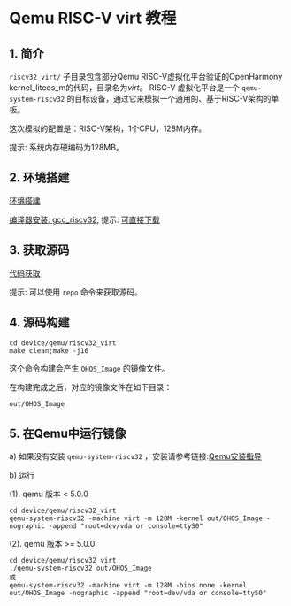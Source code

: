 # Qemu RISC-V virt 教程

## 1. 简介
`riscv32_virt/` 子目录包含部分Qemu RISC-V虚拟化平台验证的OpenHarmony kernel\_liteos\_m的代码，目录名为*virt*。
RISC-V 虚拟化平台是一个 `qemu-system-riscv32` 的目标设备，通过它来模拟一个通用的、基于RISC-V架构的单板。

这次模拟的配置是：RISC-V架构，1个CPU，128M内存。

提示: 系统内存硬编码为128MB。

## 2. 环境搭建

[环境搭建](https://gitee.com/openharmony/docs/blob/master/zh-cn/device-dev/quick-start/%E7%8E%AF%E5%A2%83%E6%90%AD%E5%BB%BA.md)

[编译器安装: gcc_riscv32](https://gitee.com/openharmony/docs/blob/master/zh-cn/device-dev/quick-start/%E5%AE%89%E8%A3%85%E5%BC%80%E5%8F%91%E6%9D%BF%E7%8E%AF%E5%A2%83.md), 
提示: [可直接下载](https://repo.huaweicloud.com/harmonyos/compiler/gcc_riscv32/7.3.0/linux/gcc_riscv32-linux-7.3.0.tar.gz)

## 3. 获取源码

[代码获取](https://gitee.com/openharmony/docs/blob/master/zh-cn/device-dev/get-code/%E6%BA%90%E7%A0%81%E8%8E%B7%E5%8F%96.md)

提示: 可以使用 `repo` 命令来获取源码。

## 4. 源码构建

```
cd device/qemu/riscv32_virt
make clean;make -j16
```

这个命令构建会产生 `OHOS_Image` 的镜像文件。

在构建完成之后，对应的镜像文件在如下目录：
```
out/OHOS_Image
```
## 5. 在Qemu中运行镜像

a) 如果没有安装 `qemu-system-riscv32` ，安装请参考链接:[Qemu安装指导](https://gitee.com/openharmony/device_qemu/blob/master/README_zh.md)

b) 运行

(1). qemu 版本 < 5.0.0 

```
cd device/qemu/riscv32_virt
qemu-system-riscv32 -machine virt -m 128M -kernel out/OHOS_Image -nographic -append "root=dev/vda or console=ttyS0"
```

(2). qemu 版本 >= 5.0.0 

```
cd device/qemu/riscv32_virt
./qemu-system-riscv32 out/OHOS_Image
或
qemu-system-riscv32 -machine virt -m 128M -bios none -kernel out/OHOS_Image -nographic -append "root=dev/vda or console=ttyS0"
```
